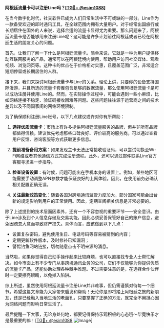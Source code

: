 **阿根廷流量卡可以注册Line吗？[[TG💪+ @esim1088](https://t.me/s/esim1088)]**

在当今数字化时代，社交软件已成为人们日常生活中不可或缺的一部分。Line作为一款备受欢迎的即时通讯工具，在全球范围内拥有大量用户。对于经常出国旅行或长期居住在国外的人来说，选择合适的流量卡显得尤为重要。那么问题来了，阿根廷流量卡是否能够用来注册Line呢？这可能是许多计划前往阿根廷或者已经在阿根廷生活的朋友关心的问题。

首先，让我们了解一下什么是阿根廷流量卡。简单来说，它就是一种为用户提供移动互联网服务的产品，通常可以在阿根廷境内使用，帮助用户访问社交媒体、观看视频、浏览网页等。这种卡的优点在于价格相对实惠，且覆盖范围广泛，非常适合短期停留或长期居住的人群。

接下来，我们来探讨阿根廷流量卡与Line的关系。理论上讲，只要你的设备支持国际漫游，并且所选的流量卡套餐包含足够的数据流量，那么使用阿根廷流量卡是可以成功注册并使用Line的。然而，在实际操作过程中，可能会遇到一些小麻烦，比如网络连接不稳定、验证码接收困难等问题。这些问题往往源于运营商之间的技术差异以及不同国家间的网络环境限制。

为了确保顺利注册Line账号，以下几点建议或许对你有所帮助：

1. **选择优质流量卡**：市场上有许多提供阿根廷流量服务的品牌，但并非所有品牌都值得信赖。建议优先考虑那些口碑良好、评价较高的服务商。可以通过查看用户反馈、咨询客服等方式获取更多信息。
   
2. **提前准备备用方案**：如果发现主卡无法正常接收验证码，可以尝试切换至Wi-Fi网络或者其他通信方式完成注册流程。此外，还可以通过邮件联系Line官方客服寻求进一步指导。

3. **检查设备设置**：有时候，问题可能出在手机本身的设置上。例如，某些地区可能需要手动调整APN参数才能保证良好的上网体验。因此，在使用前务必确认相关配置正确无误。

4. **关注最新政策变化**：随着各国对跨境通讯监管力度加大，部分国家可能会出台新的规定影响到用户的正常使用。因此，定期查阅相关信息是非常必要的。

除了上述提到的技术层面因素外，还有一个不容忽视的重要环节——安全意识。由于Line涉及到个人信息存储及交易功能，因此必须妥善保管好自己的账户信息，避免因疏忽大意而导致财产损失。具体而言，应该做到以下几点：
   - 设置复杂密码，避免使用生日、电话号码等容易被猜到的内容；
   - 定期更新软件版本，及时修补已知漏洞；
   - 警惕钓鱼网站链接，切勿随意点击不明来源的消息。

当然啦，如果你觉得自己动手操作起来比较麻烦，也可以直接找专业人士帮忙解决。如今市面上有不少专门从事跨境通讯业务的公司，它们不仅能够为你提供优质的流量卡产品，还能协助处理各种棘手难题。不过需要注意的是，在选择合作伙伴时一定要擦亮眼睛，以免掉入陷阱。

综上所述，虽然使用阿根廷流量卡注册Line并非难事，但仍需谨慎对待每一个细节。希望这篇文章能为大家带来启发和帮助！无论你是即将踏上阿根廷之旅的新朋友，还是已经融入当地生活的老面孔，只要掌握了正确的方法，就完全不用担心因为网络问题而影响日常生活了。

最后提醒一下大家，无论身处何地，都要记得保持乐观积极的心态哦～毕竟快乐才是最重要的嘛！[[TG💪+ @esim1088](https://t.me/s/esim1088) ![Image](https://i.postimg.cc/4NQfJmqS/Snipaste-2025-05-13-00-14-12.png)]